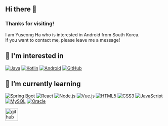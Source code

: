 ## Hi there 👋
### Thanks for visiting!

I am Yuseong Ha who is interested in Android from South Korea.<br>
If you want to contact me, please leave me a message!


## 🚀 I'm interested in

[![Java](https://img.shields.io/badge/Java-007396?style=flat-square&logo=java&logoColor=white)](https://www.java.com)
[![Kotlin](https://img.shields.io/badge/Kotlin-7F52FF?style=flat-square&logo=kotlin&logoColor=white)](https://kotlinlang.org/)
[![Android](https://img.shields.io/badge/Android-3DDC84?style=flat-square&logo=android&logoColor=white)](https://developer.android.com/)
[![GitHub](https://img.shields.io/badge/GitHub-181717?style=flat-square&logo=github&logoColor=white)](https://github.com/)
## 🌱 I’m currently learning

[![Spring Boot](https://img.shields.io/badge/Spring_Boot-6DB33F?style=flat-square&logo=springboot&logoColor=white)](https://spring.io/projects/spring-boot)
[![React](https://img.shields.io/badge/React-61DAFB?style=flat-square&logo=react&logoColor=black)](https://reactjs.org/)
[![Node.js](https://img.shields.io/badge/Node.js-339933?style=flat-square&logo=node.js&logoColor=white)](https://nodejs.org/)
[![Vue.js](https://img.shields.io/badge/Vue.js-4FC08D?style=flat-square&logo=vue.js&logoColor=white)](https://vuejs.org/)
[![HTML5](https://img.shields.io/badge/HTML5-E34F26?style=flat-square&logo=html5&logoColor=white)](https://developer.mozilla.org/en-US/docs/Web/HTML)
[![CSS3](https://img.shields.io/badge/CSS3-1572B6?style=flat-square&logo=css3&logoColor=white)](https://developer.mozilla.org/en-US/docs/Web/CSS)
[![JavaScript](https://img.shields.io/badge/JavaScript-F7DF1E?style=flat-square&logo=javascript&logoColor=black)](https://developer.mozilla.org/en-US/docs/Web/JavaScript)
[![MySQL](https://img.shields.io/badge/MySQL-4479A1?style=flat-square&logo=mysql&logoColor=white)](https://www.mysql.com/)
[![Oracle](https://img.shields.io/badge/Oracle-F80000?style=flat-square&logo=oracle&logoColor=white)](https://www.oracle.com/)
<!-- [![Redis](https://img.shields.io/badge/Redis-DC382D?style=flat-square&logo=redis&logoColor=white)](https://redis.io/) -->
<!-- [![Docker](https://img.shields.io/badge/Docker-2496ED?style=flat-square&logo=docker&logoColor=white)](https://www.docker.com/) -->


<!-- ## 🔭 I’m currently working on   
[![minseon yu's GitHub stats](https://github-readme-stats.vercel.app/api?username=YSLennon)](https://github.com/YSLennon/github-readme-stats) -->

[<img src='https://cdn.jsdelivr.net/npm/simple-icons@3.0.1/icons/github.svg' alt='github' height='40'>](https://github.com/YSLennon) <!-- TODO > 홈페이지 만들고 추가할 예정 -->
 <!-- [<img src='https://cdn.jsdelivr.net/npm/simple-icons@3.0.1/icons/icloud.svg' alt='website' height='40'>](https://itwillbeadded)   -->
<br>


<!-- [![Top Langs](https://github-readme-stats.vercel.app/api/top-langs/?username=https://github.com/YSLennon)](https://github.com/anuraghazra/github-readme-stats)

![GitHub stats](https://github-readme-stats.vercel.app/api?username=https://github.com/YSLennon&show_icons=true)  

![Vaunt Badge](https://api.vaunt.dev/v1/github/entities/https://github.com/YSLennon/contributions?format=svg&private=false)  

![GitHub metrics](https://metrics.lecoq.io/https://github.com/YSLennon)  

![GitHub streak stats](https://streak-stats.demolab.com/?user=https://github.com/YSLennon)   -->


<!--
**YSLennon/YSLennon** is a ✨ _special_ ✨ repository because its `README.md` (this file) appears on your GitHub profile.

Here are some ideas to get you started:

- 👯 I’m looking to collaborate on ...
- 🤔 I’m looking for help with ...
- 💬 Ask me about ...
- 📫 How to reach me: ...
- 😄 Pronouns: ...
- ⚡ Fun fact: ...
-->
